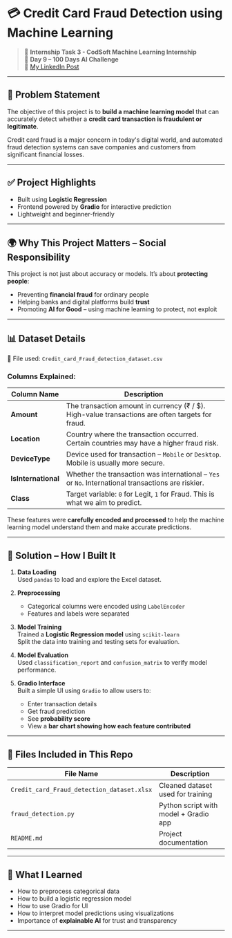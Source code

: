 # 💳 Credit Card Fraud Detection using Machine Learning

> 🎯 **Internship Task 3 - CodSoft Machine Learning Internship**  
> 🧠 **Day 9 – 100 Days AI Challenge**  
> 🔗 [My LinkedIn Post]()

---

## 📝 Problem Statement

The objective of this project is to **build a machine learning model** that can accurately detect whether a **credit card transaction is fraudulent or legitimate**. 

Credit card fraud is a major concern in today's digital world, and automated fraud detection systems can save companies and customers from significant financial losses.

---

## ✅ Project Highlights

- Built using **Logistic Regression**
- Frontend powered by **Gradio** for interactive prediction
- Lightweight and beginner-friendly

---

## 🌍 Why This Project Matters – Social Responsibility

This project is not just about accuracy or models. It’s about **protecting people**:

- Preventing **financial fraud** for ordinary people
- Helping banks and digital platforms build **trust**
- Promoting **AI for Good** – using machine learning to protect, not exploit

---

## 📊 Dataset Details

📁 File used: `Credit_card_Fraud_detection_dataset.csv`

### Columns Explained:

| Column Name       | Description |
|------------------|-------------|
| **Amount**        | The transaction amount in currency (₹ / $). High-value transactions are often targets for fraud. |
| **Location**      | Country where the transaction occurred. Certain countries may have a higher fraud risk. |
| **DeviceType**    | Device used for transaction – `Mobile` or `Desktop`. Mobile is usually more secure. |
| **IsInternational** | Whether the transaction was international – `Yes` or `No`. International transactions are riskier. |
| **Class**         | Target variable: `0` for Legit, `1` for Fraud. This is what we aim to predict.

These features were **carefully encoded and processed** to help the machine learning model understand them and make accurate predictions.

---

## 🧠 Solution – How I Built It

1. **Data Loading**  
   Used `pandas` to load and explore the Excel dataset.

2. **Preprocessing**  
   - Categorical columns were encoded using `LabelEncoder`
   - Features and labels were separated

3. **Model Training**  
   Trained a **Logistic Regression model** using `scikit-learn`  
   Split the data into training and testing sets for evaluation.

4. **Model Evaluation**  
   Used `classification_report` and `confusion_matrix` to verify model performance.

5. **Gradio Interface**  
   Built a simple UI using `Gradio` to allow users to:
   - Enter transaction details
   - Get fraud prediction
   - See **probability score**
   - View a **bar chart showing how each feature contributed**
---

## 📎 Files Included in This Repo

| File Name                                  | Description                           |
| ------------------------------------------ | ------------------------------------- |
| `Credit_card_Fraud_detection_dataset.xlsx` | Cleaned dataset used for training     |
| `fraud_detection.py`                       | Python script with model + Gradio app |
| `README.md`                                | Project documentation                 |
---

## 🌟 What I Learned

* How to preprocess categorical data
* How to build a logistic regression model
* How to use Gradio for UI
* How to interpret model predictions using visualizations
* Importance of **explainable AI** for trust and transparency

---
